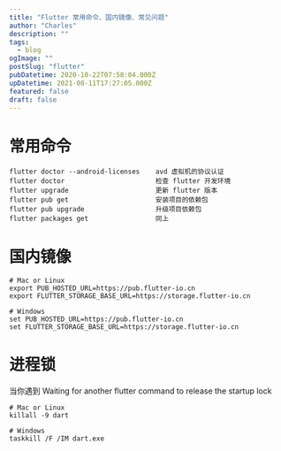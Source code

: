 ```yaml
---
title: "Flutter 常用命令、国内镜像、常见问题"
author: "Charles"
description: ""
tags:
  - blog
ogImage: ""
postSlug: "flutter"
pubDatetime: 2020-10-22T07:58:04.000Z
upDatetime: 2021-08-11T17:27:05.000Z
featured: false
draft: false
---
```


# 常用命令

```shell
flutter doctor --android-licenses    avd 虚拟机的协议认证
flutter doctor                       检查 flutter 开发环境
flutter upgrade                      更新 flutter 版本
flutter pub get                      安装项目的依赖包
flutter pub upgrade                  升级项目依赖包
flutter packages get                 同上
```

# 国内镜像

```shell
# Mac or Linux
export PUB_HOSTED_URL=https://pub.flutter-io.cn
export FLUTTER_STORAGE_BASE_URL=https://storage.flutter-io.cn

# Windows
set PUB_HOSTED_URL=https://pub.flutter-io.cn
set FLUTTER_STORAGE_BASE_URL=https://storage.flutter-io.cn
```

# 进程锁

当你遇到 Waiting for another flutter command to release the startup lock

```shell
# Mac or Linux
killall -9 dart

# Windows
taskkill /F /IM dart.exe
```
